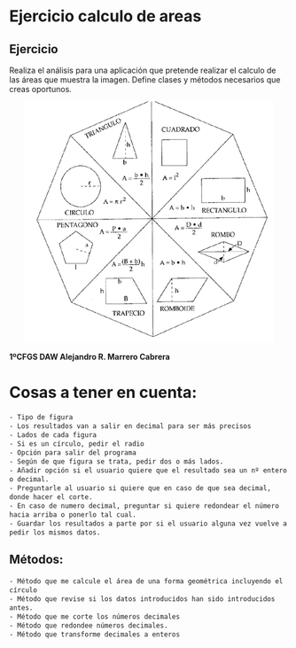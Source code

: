 # Ejercicio calculo de areas
## Ejercicio  

  Realiza el análisis para una aplicación que pretende realizar el calculo de las áreas que muestra la imagen. Define clases y métodos necesarios que creas oportunos.

<div align="center">
 <img src=areas.gif>
 </div>

 **1ºCFGS DAW Alejandro R. Marrero Cabrera**
 
 # Cosas a tener en cuenta:
```
- Tipo de figura
- Los resultados van a salir en decimal para ser más precisos
- Lados de cada figura
- Si es un círculo, pedir el radio
- Opción para salir del programa
- Según de que figura se trata, pedir dos o más lados.
- Añadir opción si el usuario quiere que el resultado sea un nº entero o decimal.
- Preguntarle al usuario si quiere que en caso de que sea decimal, donde hacer el corte.
- En caso de numero decimal, preguntar si quiere redondear el número hacia arriba o ponerlo tal cual.
- Guardar los resultados a parte por si el usuario alguna vez vuelve a pedir los mismos datos.
```
## Métodos:
```
- Método que me calcule el área de una forma geométrica incluyendo el círculo
- Método que revise si los datos introducidos han sido introducidos antes.
- Método que me corte los números decimales
- Método que redondee números decimales.
- Método que transforme decimales a enteros
```
